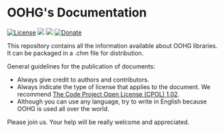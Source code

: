 # OOHG's Documentation

[![License](https://img.shields.io/badge/license-GPLv2%20%2B%20Library%20Exception-blue.svg)](LICENSE.txt "License")
<a href="https://github.com/badges/shields/graphs/contributors" alt="Contributors">
    <img src="https://img.shields.io/github/contributors/oohg/doc" /></a>
<a href="https://github.com/badges/shields/pulse" alt="Activity">
    <img src="https://img.shields.io/github/commit-activity/m/oohg/doc" /></a>
[![Donate](https://img.shields.io/badge/Donate-Now-ff4500.svg)](https://www.paypal.com/cgi-bin/webscr?cmd=_donations&business=VYXQYCKWXLWAG&currency_code=USD&source=url "Donate Now")

This repository contains all the information available about OOHG libraries.
It can be packaged in a .chm file for distribution.

General guidelines for the publication of documents:
* Always give credit to authors and contributors.
* Always indicate the type of license that applies to the document. We recommend [The Code Project Open License (CPOL) 1.02](https://www.codeproject.com/info/cpol10.aspx).
* Although you can use any language, try to write in English because OOHG is used all over the world.

Please join us.
Your help will be really welcome and appreciated.
